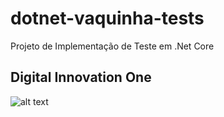 # dotnet-vaquinha-tests
Projeto de Implementação de Teste em .Net Core  

## Digital Innovation One
![alt text](https://scontent.flis8-2.fna.fbcdn.net/v/t1.0-9/51768489_2216868438642807_3460762326448209920_n.png?_nc_cat=103&ccb=2&_nc_sid=09cbfe&_nc_ohc=2YYS-ixuT4kAX_xDGYM&_nc_ht=scontent.flis8-2.fna&oh=c6e6b4af80bbd1cb2ba772723d7fb1b9&oe=5FEB4D60)
